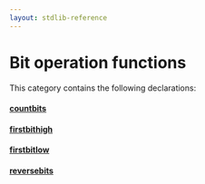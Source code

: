 ```yaml
---
layout: stdlib-reference
---
```

# Bit operation functions

This category contains the following declarations:

#### [countbits](/stdlib-reference/global-decls/countbits)

#### [firstbithigh](/stdlib-reference/global-decls/firstbithigh)

#### [firstbitlow](/stdlib-reference/global-decls/firstbitlow)

#### [reversebits](/stdlib-reference/global-decls/reversebits)

